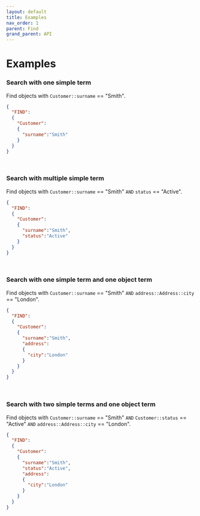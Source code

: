 ```yaml
---
layout: default
title: Examples
nav_order: 1
parent: Find
grand_parent: API
---
```


# Examples


### Search with one simple term
Find objects with `Customer::surname` == "Smith".

```json
{
  "FIND":
  {
    "Customer":
    {
      "surname":"Smith"
    }
  }
}
```

<br/>

### Search with multiple simple term
Find objects with `Customer::surname` == "Smith" `AND` `status` == "Active".

```json
{
  "FIND":
  {
    "Customer":
    {
      "surname":"Smith",
      "status":"Active"
    }
  }
}
```

<br/>

### Search with one simple term and one object term
Find objects with `Customer::surname` == "Smith" `AND` `address::Address::city` == "London".

```json
{
  "FIND":
  {
    "Customer":
    {
      "surname":"Smith",
      "address":
      {
        "city":"London"
      }
    }
  }
}
```

<br/>

### Search with two simple terms and one object term
Find objects with `Customer::surname` == "Smith" `AND` `Customer::status` == "Active" `AND` `address::Address::city` == "London".

```json
{
  "FIND":
  {
    "Customer":
    {
      "surname":"Smith",
      "status":"Active",
      "address":
      {
        "city":"London"
      }
    }
  }
}
```